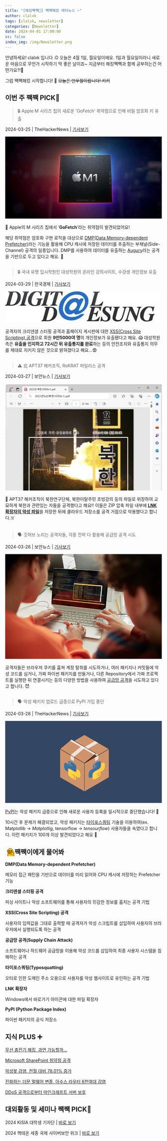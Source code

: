 ```yaml
---
title: "[해킹짹짹🐣] 짹짹해킹 레터뉴스 ~"
author: clalxk
tags: [clalxk, newsletter]
categories: [Newsletter]
date: 2024-04-01 17:00:00
cc: false
index_img: /img/Newsletter.png
---
```

안녕하세요! clalxk 입니다 :D
오늘은 4월 1일, 월요일이에요.
1일과 월요일이라니 새로운 마음으로 무언가 시작하기 딱 좋은 날이죠~
지금부터 해킹짹짹과 함께 공부하는건 어떤가요?!🐥

그럼 짹짹해킹 시작합니다! 🐔
~~오늘은 만우절이랍니다! 키키~~


## 이번 주 짹짹 PICK🐥

> 🔒 Apple M 시리즈 칩의 새로운 'GoFetch' 취약점으로 인해 비밀 암호화 키 유출

2024-03-25 | TheHackerNews | [기사보기](https://thehackernews.com/2024/03/new-gofetch-vulnerability-in-apple-m.html) 

![기사사진](newsletter0401/image1.png)

🍎 Apple의 M 시리즈 칩에서 ‘**GoFetch**’라는 취약점이 발견되었어요!

해당 취약점은 암호화 구현 로직을 대상으로 [DMP(Data Memory-dependent Prefetcher)](#짹짹이에게-물어봐)라는 기능을 활용해 CPU 캐시에 저장된 데이터를 추출하는 부채널(Side-Channel) 공격의 일종입니다. DMP를 사용하여 데이터를 유출하는 [Augury](https://www.prefetchers.info/)라는 공격을 기반으로 두고 있다고 해요. 👀


## 
> 🔒 국내 유명 입시학원인 대성학원의 온라인 강의사이트, 수강생 개인정보 유출

2024-03-29 | 한국경제 | [기사보기](https://www.hankyung.com/article/2024032840561)


![기사사진](newsletter0401/image2.png)

공격자의 크리덴셜 스터핑 공격과 홈페이지 게시판에 대한 [XSS(Cross Site Scripting) 공격](#짹짹이에게-물어봐)으로 회원 **9만5000여 명**의 개인정보가 유출됐다고 해요. 😱 대성학원 측은 **유출을 인지하고 72시간 뒤 유출통지를 완료**하는 등의 안전조치와 유출통지 의무를 제대로 지키지 않은 것으로 밝혀졌다고 해요…😨 

## 
> ⚠️ 北 APT37 해커조직, RoKRAT 파일리스 공격

2024-03-27 | 보안뉴스 | [기사보기](https://www.boannews.com/media/view.asp?idx=128238)


![기사사진](newsletter0401/image3.png)

👾 APT37 해커조직이 북한연구단체, 북한이탈주민 초빙강의 등의 파일로 위장하여 교묘하게 북한과 관련있는 자들을 공격했다고 해요!! 이들은 ZIP 압축 파일 내부에 [**LNK 확장자의 악성 파일**](#짹짹이에게-물어봐)을 저장한 뒤에 클라우드 저장소를 공격 거점으로 악용했다고 합니다.☠️


## 
> 🗣 깃허브 노리는 공격자들, 각종 전략 다 활용해 공급망 공격 시도

2024-03-26 | 보안뉴스 | [기사보기](https://www.boannews.com/media/view.asp?idx=128178&kind=) 


![기사사진](newsletter0401/image4.png)

공격자들은 브라우저 쿠키를 훔쳐 계정 탈취를 시도하거나, 여러 패키지나 커밋들에 악성 코드를 심거나, 가짜 파이썬 패키지를 만들거나, 다른 Repository에서 가짜 프로젝트를 실행한 뒤 연결시키는 등의 다양한 방법을 사용하여 [공급망 공격](#짹짹이에게-물어봐)을 시도하고 있다고 합니다. 😈

## 
> 🗣 악성 패키지 업로드 급증으로 PyPI 가입 중단

2024-03-28 | TheHackerNews | [기사보기](https://thehackernews.com/2024/03/pypi-halts-sign-ups-amid-surge-of.html)

![기사사진](newsletter0401/image5.png)

[PyPI](#짹짹이에게-물어봐)는 악성 패키지 급증으로 인해 새로운 사용자 등록을 일시적으로 중단했습니다! 🚫

10시간 후 문제가 해결되었고, 악성 패키지는 [타이포스쿼팅](#짹짹이에게-물어봐) 기술을 이용하여(ex. Matplotlib → *Matplotlig*, tensorflow → *tensourflow*) 사용자들을 속였다고 합니다. 이런 패키지가 100개 이상 발견되었다고 해요 🫢


## 짹짹이에게 물어봐 <img src="/img/keyword.gif" width="30" height="30" style="float:left;"/>  

**DMP(Data Memory-dependent Prefetcher)**

메모리 접근 패턴을 기반으로 데이터를 미리 읽어와 CPU 캐시에 저장하는 Prefetcher 기능

**크리덴셜 스터핑 공격**

피싱 사이트나 악성 소프트웨어를 통해 사용자의 민감한 정보를 훔치는 공격 기법

**XSS(Cross Site Scripting) 공격**

사용자의 입력값을 그대로 출력할 때 공격자가 악성 스크립트를 삽입하여 사용자의 브라우저에서 실행되도록 하는 공격

**공급망 공격(Supply Chain Attack)**

소프트웨어나 하드웨어 공급망을 이용해 악성 코드를 삽입하여 최종 사용자 시스템을 침해하는 공격

**타이포스쿼팅(Typosquatting)**

오타로 인한 도메인 주소 오용으로 사용자를 악성 웹사이트로 유인하는 공격 기법

**LNK 확장자**

Windows에서 바로가기 아이콘에 대한 파일 확장자

**PyPI (Python Package Index)**

파이썬 패키지의 공식 저장소


## 지식 PLUS ➕

[무선 충전기 해킹, 과연 가능할까...](https://www.boannews.com/media/view.asp?idx=127521&kind=0)

[Microsoft SharePoint 취약점 공격](https://thehackernews.com/2024/03/cisa-warns-hackers-actively-attacking.html)

[악성봇 감염, 전월 대비 78.01% 증가](https://www.boannews.com/media/view.asp?idx=128118)

[진화하는 더문 멀웨어 변종, 아수스 라우터 6천여대 감염](https://www.dailysecu.com/news/articleView.html?idxno=154660)

[DDoS 공격으로부터 마인크래프트 서버 보호](https://thehackernews.com/2024/03/crafting-shields-defending-minecraft.html)


## 대외활동 및 세미나 짹짹 PICK🐥

2024 KISIA 대학생 기자단 | [바로 보기](https://kisia.or.kr/announcement/association/578/)

2024 핵테온 세종 국제 사이버보안 위크 | [바로 보기](https://hacktheon.org/index.php)
